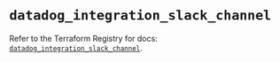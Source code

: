 # `datadog_integration_slack_channel`

Refer to the Terraform Registry for docs: [`datadog_integration_slack_channel`](https://registry.terraform.io/providers/datadog/datadog/3.38.0/docs/resources/integration_slack_channel).
